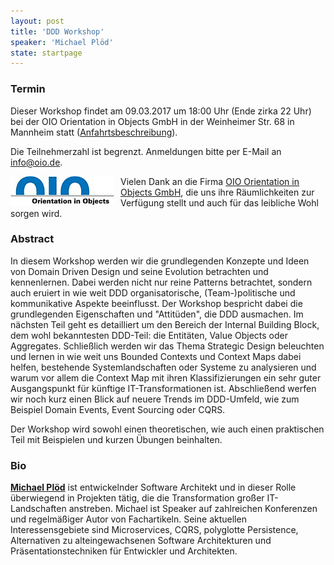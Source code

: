 ```yaml
---
layout: post
title: 'DDD Workshop'
speaker: 'Michael Plöd'
state: startpage
---
```


### Termin

Dieser Workshop findet am 09.03.2017 um 18:00 Uhr (Ende zirka 22 Uhr) bei der OIO Orientation in Objects GmbH in der Weinheimer Str. 68 in Mannheim statt ([Anfahrtsbeschreibung](http://www.oio.de/unternehmen/kontakt/anfahrt.htm)).

Die Teilnehmerzahl ist begrenzt. Anmeldungen bitte per E-Mail an [info@oio.de](mailto:info@oio.de).

<a href="http://www.oio.de/"><img src="/public/img/oio-logo.png" style="float:left; padding-right:10px;" /></a>
Vielen Dank an die Firma [OIO Orientation in Objects GmbH](http://www.oio.de/), die uns ihre Räumlichkeiten zur Verfügung stellt und auch für das leibliche Wohl sorgen wird.

### Abstract

In diesem Workshop werden wir die grundlegenden Konzepte und Ideen von Domain Driven Design und seine Evolution betrachten und kennenlernen. Dabei werden nicht nur reine Patterns betrachtet, sondern auch eruiert in wie weit DDD organisatorische, (Team-)politische und kommunikative Aspekte beeinflusst. Der Workshop bespricht dabei die grundlegenden Eigenschaften und "Attitüden", die DDD ausmachen. Im nächsten Teil geht es detailliert um den Bereich der Internal Building Block, dem wohl bekanntesten DDD-Teil: die Entitäten, Value Objects oder Aggregates. Schließlich werden wir das Thema Strategic Design beleuchten und lernen in wie weit uns Bounded Contexts und Context Maps dabei helfen, bestehende Systemlandschaften oder Systeme zu analysieren und warum vor allem die Context Map mit ihren Klassifizierungen ein sehr guter Ausgangspunkt für künftige IT-Transformationen ist. Abschließend werfen wir noch kurz einen Blick auf neuere Trends im DDD-Umfeld, wie zum Beispiel Domain Events, Event Sourcing oder CQRS.

Der Workshop wird sowohl einen theoretischen, wie auch einen praktischen Teil mit Beispielen und kurzen Übungen beinhalten.

### Bio

[__Michael Plöd__](https://twitter.com/bitboss) ist entwickelnder Software Architekt und in dieser Rolle überwiegend in Projekten tätig, die die Transformation großer IT-Landschaften anstreben. Michael ist Speaker auf zahlreichen Konferenzen und regelmäßiger Autor von Fachartikeln. Seine aktuellen Interessensgebiete sind Microservices, CQRS, polyglotte Persistence, Alternativen zu alteingewachsenen Software Architekturen und Präsentationstechniken für Entwickler und Architekten.
